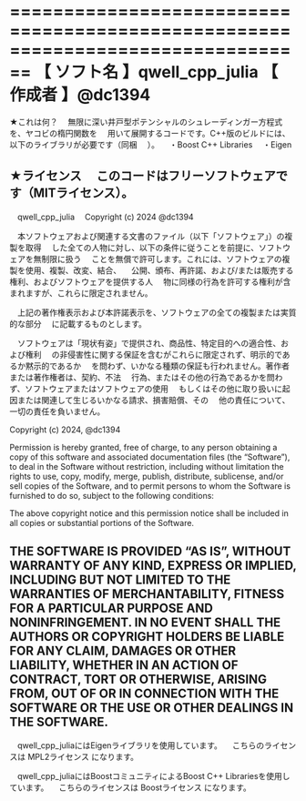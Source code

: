 ================================================================================
【 ソフト名 】qwell_cpp_julia
【  作成者  】@dc1394
================================================================================

★これは何？
　無限に深い井戸型ポテンシャルのシュレーディンガー方程式を、ヤコビの楕円関数を
　用いて展開するコードです。C++版のビルドには、以下のライブラリが必要です（同梱
　）。
　・Boost C++ Libraries
　・Eigen

★ライセンス
　このコードはフリーソフトウェアです（MITライセンス）。
--------------------------------------------------------------------------------
　qwell_cpp_julia
　Copyright (c) 2024 @dc1394

　本ソフトウェアおよび関連する文書のファイル（以下「ソフトウェア」）の複製を取得
　した全ての人物に対し、以下の条件に従うことを前提に、ソフトウェアを無制限に扱う
　ことを無償で許可します。これには、ソフトウェアの複製を使用、複製、改変、結合、
　公開、頒布、再許諾、および/または販売する権利、およびソフトウェアを提供する人
　物に同様の行為を許可する権利が含まれますが、これらに限定されません。

　上記の著作権表示および本許諾表示を、ソフトウェアの全ての複製または実質的な部分
　に記載するものとします。

　ソフトウェアは「現状有姿」で提供され、商品性、特定目的への適合性、および権利
　の非侵害性に関する保証を含むがこれらに限定されず、明示的であるか黙示的であるか
　を問わず、いかなる種類の保証も行われません。著作者または著作権者は、契約、不法
　行為、またはその他の行為であるかを問わず、ソフトウェアまたはソフトウェアの使用
　もしくはその他に取り扱いに起因または関連して生じるいかなる請求、損害賠償、その
　他の責任について、一切の責任を負いません。

  Copyright (c) 2024, @dc1394
 
  Permission is hereby granted, free of charge, to any person obtaining a copy
  of this software and associated documentation files (the “Software”), to
  deal in the Software without restriction, including without limitation the
  rights to use, copy, modify, merge, publish, distribute, sublicense, and/or
  sell copies of the Software, and to permit persons to whom the Software is
  furnished to do so, subject to the following conditions:

  The above copyright notice and this permission notice shall be included in
  all copies or substantial portions of the Software.

  THE SOFTWARE IS PROVIDED “AS IS”, WITHOUT WARRANTY OF ANY KIND, EXPRESS OR
  IMPLIED, INCLUDING BUT NOT LIMITED TO THE WARRANTIES OF MERCHANTABILITY,
  FITNESS FOR A PARTICULAR PURPOSE AND NONINFRINGEMENT. IN NO EVENT SHALL THE
  AUTHORS OR COPYRIGHT HOLDERS BE LIABLE FOR ANY CLAIM, DAMAGES OR OTHER
  LIABILITY, WHETHER IN AN ACTION OF CONTRACT, TORT OR OTHERWISE, ARISING FROM,
  OUT OF OR IN CONNECTION WITH THE SOFTWARE OR THE USE OR OTHER DEALINGS IN THE
  SOFTWARE.
--------------------------------------------------------------------------------

　qwell_cpp_juliaにはEigenライブラリを使用しています。
　こちらのライセンスは MPL2ライセンス になります。
                               
　qwell_cpp_juliaにはBoostコミュニティによるBoost C++ Librariesを使用しています。
　こちらのライセンスは Boostライセンス になります。